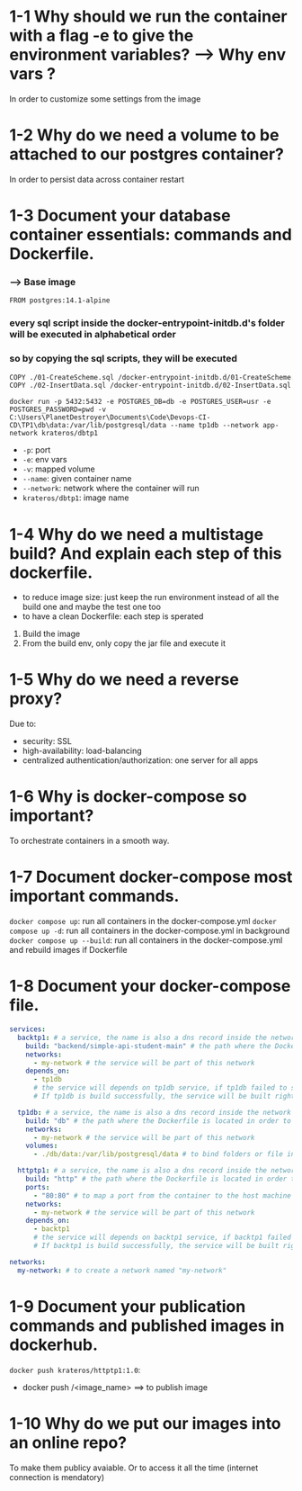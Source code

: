 # 1-1 Why should we run the container with a flag -e to give the environment variables? --> Why env vars ?

In order to customize some settings from the image

# 1-2 Why do we need a volume to be attached to our postgres container?

In order to persist data across container restart

# 1-3 Document your database container essentials: commands and Dockerfile.

### --> Base image

`FROM postgres:14.1-alpine`

### every sql script inside the docker-entrypoint-initdb.d's folder will be executed in alphabetical order

### so by copying the sql scripts, they will be executed

```sh
COPY ./01-CreateScheme.sql /docker-entrypoint-initdb.d/01-CreateScheme.sql
COPY ./02-InsertData.sql /docker-entrypoint-initdb.d/02-InsertData.sql
```

`docker run -p 5432:5432 -e POSTGRES_DB=db -e POSTGRES_USER=usr -e POSTGRES_PASSWORD=pwd -v C:\Users\PlanetDestroyer\Documents\Code\Devops-CI-CD\TP1\db\data:/var/lib/postgresql/data --name tp1db --network app-network krateros/dbtp1`

- `-p`: port
- `-e`: env vars
- `-v`: mapped volume
- `--name`: given container name
- `--network`: network where the container will run
- `krateros/dbtp1`: image name

# 1-4 Why do we need a multistage build? And explain each step of this dockerfile.

- to reduce image size: just keep the run environment instead of all the build one and maybe the test one too
- to have a clean Dockerfile: each step is sperated

1. Build the image
2. From the build env, only copy the jar file and execute it

# 1-5 Why do we need a reverse proxy?

Due to:

- security: SSL
- high-availability: load-balancing
- centralized authentication/authorization: one server for all apps

# 1-6 Why is docker-compose so important?

To orchestrate containers in a smooth way.

# 1-7 Document docker-compose most important commands.

`docker compose up`: run all containers in the docker-compose.yml
`docker compose up -d`: run all containers in the docker-compose.yml in background
`docker compose up --build`: run all containers in the docker-compose.yml and rebuild images if Dockerfile

# 1-8 Document your docker-compose file.

```yaml
services:
  backtp1: # a service, the name is also a dns record inside the network
    build: "backend/simple-api-student-main" # the path where the Dockerfile is located in order to build the image.
    networks:
      - my-network # the service will be part of this network
    depends_on:
      - tp1db
      # the service will depends on tp1db service, if tp1db failed to start, the service will not be built
      # If tp1db is build successfully, the service will be built right after.

  tp1db: # a service, the name is also a dns record inside the network
    build: "db" # the path where the Dockerfile is located in order to build the image.
    networks:
      - my-network # the service will be part of this network
    volumes:
      - ./db/data:/var/lib/postgresql/data # to bind folders or file in the host machine for persistance in this way: <host>:<container>

  httptp1: # a service, the name is also a dns record inside the network
    build: "http" # the path where the Dockerfile is located in order to build the image.
    ports:
      - "80:80" # to map a port from the container to the host machine in that way: <host>:<container>
    networks:
      - my-network # the service will be part of this network
    depends_on:
      - backtp1
      # the service will depends on backtp1 service, if backtp1 failed to start, the service will not be built.
      # If backtp1 is build successfully, the service will be built right after.

networks:
  my-network: # to create a network named "my-network"
```

# 1-9 Document your publication commands and published images in dockerhub.

`docker push krateros/httptp1:1.0`:

- docker push <username>/<image_name> ==> to publish image

# 1-10 Why do we put our images into an online repo?

To make them publicy avaiable. Or to access it all the time (internet connection is mendatory)
